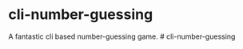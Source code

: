 # cli-number-guessing
A fantastic cli based number-guessing game.
#   c l i - n u m b e r - g u e s s i n g  
 